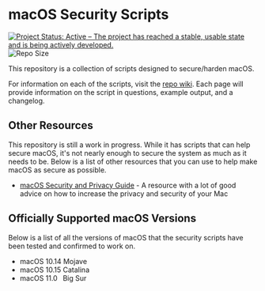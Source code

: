 # macOS Security Scripts

[![Project Status: Active – The project has reached a stable, usable state and is being actively developed.](https://www.repostatus.org/badges/latest/active.svg)](https://www.repostatus.org/#active)
![Repo Size](https://img.shields.io/github/repo-size/StrangeRanger/macos-security-scripts)

This repository is a collection of scripts designed to secure/harden macOS.

For information on each of the scripts, visit the [repo wiki](https://github.com/StrangeRanger/macos-security-scripts/wiki). Each page will provide information on the script in questions, example output, and a changelog.

## Other Resources

This repository is still a work in progress. While it has scripts that can help secure macOS, it's not nearly enough to secure the system as much as it needs to be. Below is a list of other resources that you can use to help make macOS as secure as possible.

* [macOS Security and Privacy Guide](https://github.com/drduh/macOS-Security-and-Privacy-Guide) - A resource with a lot of good advice on how to increase the privacy and security of your Mac

## Officially Supported macOS Versions

Below is a list of all the versions of macOS that the security scripts have been tested and confirmed to work on.

* macOS 10.14 Mojave
* macOS 10.15 Catalina
* macOS 11.0&ensp; Big Sur
